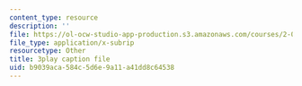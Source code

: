 ```yaml
---
content_type: resource
description: ''
file: https://ol-ocw-studio-app-production.s3.amazonaws.com/courses/2-003sc-engineering-dynamics-fall-2011/b9039aca584c5d6e9a11a41dd8c64538_QHTJK0v404U.vtt
file_type: application/x-subrip
resourcetype: Other
title: 3play caption file
uid: b9039aca-584c-5d6e-9a11-a41dd8c64538
---
```

